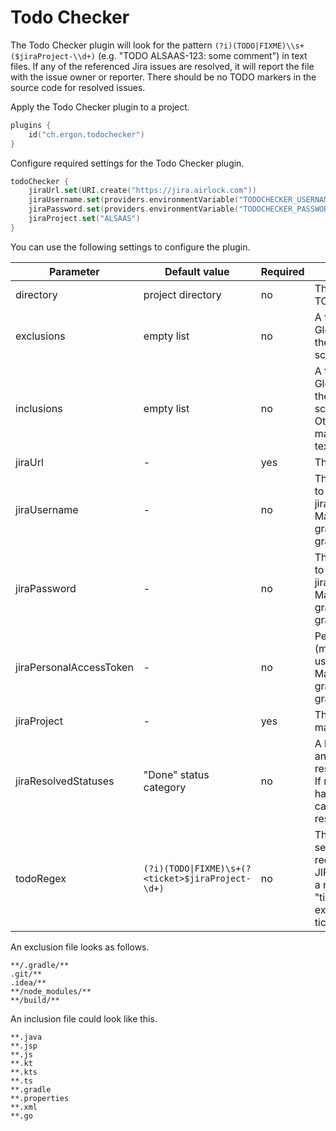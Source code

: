 Todo Checker
============

The Todo Checker plugin will look for the pattern `(?i)(TODO|FIXME)\\s+($jiraProject-\\d+)` (e.g. "TODO ALSAAS-123: some
comment") in text files. If any of the referenced Jira issues are resolved, it will report the file with the issue owner
or reporter. There should be no TODO markers in the source code for resolved issues.

Apply the Todo Checker plugin to a project.

```kotlin
plugins {
	id("ch.ergon.todochecker")
}
```

Configure required settings for the Todo Checker plugin.

```kotlin
todoChecker {
	jiraUrl.set(URI.create("https://jira.airlock.com"))
	jiraUsername.set(providers.environmentVariable("TODOCHECKER_USERNAME"))
	jiraPassword.set(providers.environmentVariable("TODOCHECKER_PASSWORD"))
	jiraProject.set("ALSAAS")
}
```

You can use the following settings to configure the plugin.

| Parameter               | Default value                                         | Required | Description                                                                                                                                                                      |
|-------------------------|-------------------------------------------------------|----------|----------------------------------------------------------------------------------------------------------------------------------------------------------------------------------|
| directory               | project directory                                     | no       | The directory to scan for TODO markers.                                                                                                                                          |
| exclusions              | empty list                                            | no       | A file containing a Java Glob per line for files that the plugin should NOT scan.                                                                                                |
| inclusions              | empty list                                            | no       | A file containing a Java Glob per line for files that the plugin should always scan.<br/>Otherwise, files that don't match will be tested for text content.                      |
| jiraUrl                 | -                                                     | yes      | The Jira URL.                                                                                                                                                                    |
| jiraUsername            | -                                                     | no       | The username to connect to Jira (use this OR jiraPersonalAccessToken). May also be passed as gradle property, e.g. set in gradle.properties.                                     |
| jiraPassword            | -                                                     | no       | The password to connect to Jira (use this OR jiraPersonalAccessToken). May also be passed as gradle property, e.g. set in gradle.properties.                                     |
| jiraPersonalAccessToken | -                                                     | no       | Personal access token (may be used instead of username+password). May also be passed as gradle property, e.g. set in gradle.properties.                                                                                                               |
| jiraProject             | -                                                     | yes      | The Jira project key to match TODO markers.                                                                                                                                      |
| jiraResolvedStatuses    | "Done" status category                                | no       | A list of statuses in which an issue is considered resolved.<br/>If not set, all issues that have a "Done" status category are considered resolved.                              |
| todoRegex               | ```(?i)(TODO\|FIXME)\s+(?<ticket>$jiraProject-\d+)``` | no       | The regex used for searching TODOs and recognizing associated JIRA tickets.  Must contain a named capture group "ticket" which is used to extract the matched JIRA ticket. (e.g. |

An exclusion file looks as follows.

```text
**/.gradle/**
.git/**
.idea/**
**/node_modules/**
**/build/**
```

An inclusion file could look like this.

```text
**.java
**.jsp
**.js
**.kt
**.kts
**.ts
**.gradle
**.properties
**.xml
**.go
```
